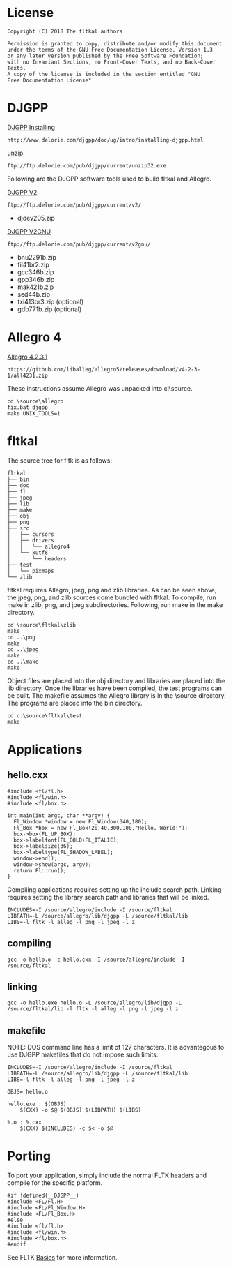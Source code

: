 # License

    Copyright (C) 2018 The fltkal authors

    Permission is granted to copy, distribute and/or modify this document
    under the terms of the GNU Free Documentation License, Version 1.3
    or any later version published by the Free Software Foundation;
    with no Invariant Sections, no Front-Cover Texts, and no Back-Cover Texts.
    A copy of the license is included in the section entitled "GNU
    Free Documentation License"

# DJGPP

[DJGPP Installing](http://www.delorie.com/djgpp/doc/ug/intro/installing-djgpp.html)

```
http://www.delorie.com/djgpp/doc/ug/intro/installing-djgpp.html
```

[unzip](ftp://ftp.delorie.com/pub/djgpp/current/unzip32.exe) 

```
ftp://ftp.delorie.com/pub/djgpp/current/unzip32.exe
```

Following are the DJGPP software tools used to build fltkal and Allegro.

[DJGPP V2](ftp://ftp.delorie.com/pub/djgpp/current/v2/)

```
ftp://ftp.delorie.com/pub/djgpp/current/v2/
```

* djdev205.zip

[DJGPP V2GNU](ftp://ftp.delorie.com/pub/djgpp/current/v2gnu/) 

```
ftp://ftp.delorie.com/pub/djgpp/current/v2gnu/
```

* bnu2291b.zip
* fil41br2.zip
* gcc346b.zip
* gpp346b.zip
* mak421b.zip
* sed44b.zip
* txi413br3.zip (optional)
* gdb771b.zip (optional)

# Allegro 4

[Allegro 4.2.3.1](https://github.com/liballeg/allegro5/releases/download/v4-2-3-1/all4231.zip) 

```
https://github.com/liballeg/allegro5/releases/download/v4-2-3-1/all4231.zip
```

These instructions assume Allegro was unpacked into c:\source.

```
cd \source\allegro
fix.bat djgpp
make UNIX_TOOLS=1
```

# fltkal

The source tree for fltk is as follows:

```
fltkal
├── bin
├── doc
├── fl
├── jpeg
├── lib
├── make
├── obj
├── png
├── src
│   ├── cursors
│   ├── drivers
│   │   └── allegro4
│   └── xutf8
│       └── headers
├── test
│   └── pixmaps
└── zlib
```

fltkal requires Allegro, jpeg, png and zlib libraries.  As can be seen
above, the jpeg, png, and zlib sources come bundled with fltkal. To
compile, run make in zlib, png, and jpeg subdirectories. Following,
run make in the make directory.

```
cd \source\fltkal\zlib
make
cd ..\png
make
cd ..\jpeg
make
cd ..\make
make
```

Object files are placed into the obj directory and libraries are placed
into the lib directory.  Once the libraries have been compiled, the test
programs can be built. The makefile assumes the Allegro library is in
the \source directory.  The programs are placed into the bin directory.

```
cd c:\source\fltkal\test
make
```

# Applications

## hello.cxx

```
#include <fl/fl.h>
#include <fl/win.h>
#include <fl/box.h>

int main(int argc, char **argv) {
  Fl_Window *window = new Fl_Window(340,180);
  Fl_Box *box = new Fl_Box(20,40,300,100,"Hello, World!");
  box->box(FL_UP_BOX);
  box->labelfont(FL_BOLD+FL_ITALIC);
  box->labelsize(36);
  box->labeltype(FL_SHADOW_LABEL);
  window->end();
  window->show(argc, argv);
  return Fl::run();
}
```

Compiling applications requires setting up the include search
path. Linking requires setting the library search path and libraries
that will be linked.

```
INCLUDES=-I /source/allegro/include -I /source/fltkal
LIBPATH=-L /source/allegro/lib/djgpp -L /source/fltkal/lib
LIBS=-l fltk -l alleg -l png -l jpeg -l z
```

## compiling

```
gcc -o hello.o -c hello.cxx -I /source/allegro/include -I /source/fltkal
```

## linking

```
gcc -o hello.exe hello.o -L /source/allegro/lib/djgpp -L /source/fltkal/lib -l fltk -l alleg -l png -l jpeg -l z
```

## makefile

NOTE: DOS command line has a limit of 127 characters. It is advantegous
to use DJGPP makefiles that do not impose such limits.

```
INCLUDES=-I /source/allegro/include -I /source/fltkal
LIBPATH=-L /source/allegro/lib/djgpp -L /source/fltkal/lib
LIBS=-l fltk -l alleg -l png -l jpeg -l z

OBJS= hello.o

hello.exe : $(OBJS)
	$(CXX) -o $@ $(OBJS) $(LIBPATH) $(LIBS)

%.o : %.cxx
	$(CXX) $(INCLUDES) -c $< -o $@ 

```

# Porting

To port your application, simply include the normal FLTK headers and compile for the specific platform.

```
#if !defined(__DJGPP__)
#include <FL/Fl.H>
#include <FL/Fl_Window.H>
#include <FL/Fl_Box.H>
#else
#include <fl/fl.h>
#include <fl/win.h>
#include <fl/box.h>
#endif
```

See FLTK [Basics](http://www.fltk.org/doc-1.1/basics.html) for more information.

